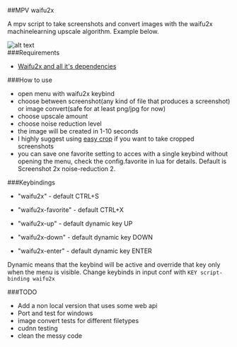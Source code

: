 ##MPV waifu2x
  
A mpv script to take screenshots and convert images with the waifu2x machinelearning upscale algorithm. Example below.

![alt text](https://i.imgur.com/A4rPNpm.jpg "preview image")  
###Requirements
-  [Waifu2x and all it's dependencies](https://github.com/nagadomi/waifu2x)

###How to use
-  open menu with waifu2x keybind
-  choose between screenshot(any kind of file that produces a screenshot) or image convert(safe for at least png/jpg for now)
-  choose upscale amount
-  choose noise reduction level
-  the image will be created in 1-10 seconds
-  I highly suggest using [easy crop](https://github.com/aidanholm/mpv-easycrop) if you want to take cropped screenshots
-  you can save one favorite setting to acces with a single keybind without opening the menu, check the config.favorite in lua for details. Default is Screenshot 2x noise-reduction 2.

###Keybindings
-  "waifu2x" - default CTRL+S
-  "waifu2x-favorite" - default CTRL+X
  
-  "waifu2x-up" - default dynamic key UP
-  "waifu2x-down" - default dynamic key DOWN
-  "waifu2x-enter" - default dynamic key ENTER

Dynamic means that the keybind will be active and override that key only when the menu is visible. Change keybinds in input conf with `KEY script-binding waifu2x`


###TODO
-  Add a non local version that uses some web api
-  Port and test for windows
-  image convert tests for different filetypes
-  cudnn testing
-  clean the messy code
